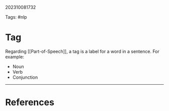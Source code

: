 202310081732

Tags: #nlp 

# Tag
Regarding [[Part-of-Speech]], a tag is a label for a word in a sentence.  For example:
- Noun
- Verb
- Conjunction

---
# References
